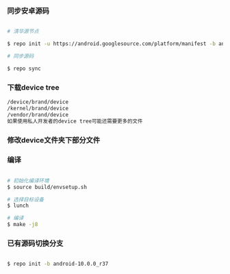 ### 同步安卓源码 ###

```bash

# 清华源节点

$ repo init -u https://android.googlesource.com/platform/manifest -b android-10.0.0_r37

# 同步源码

$ repo sync
```
### 下载device tree ###

```txt
/device/brand/device
/kernel/brand/device
/vendor/brand/device
如果使用私人开发者的device tree可能还需要更多的文件
```

### 修改device文件夹下部分文件 ###

### 编译 ###

```bash

# 初始化编译环境
$ source build/envsetup.sh

# 选择目标设备
$ lunch

# 编译
$ make -j8
```

### 已有源码切换分支 ###

```bash

$ repo init -b android-10.0.0_r37

```
